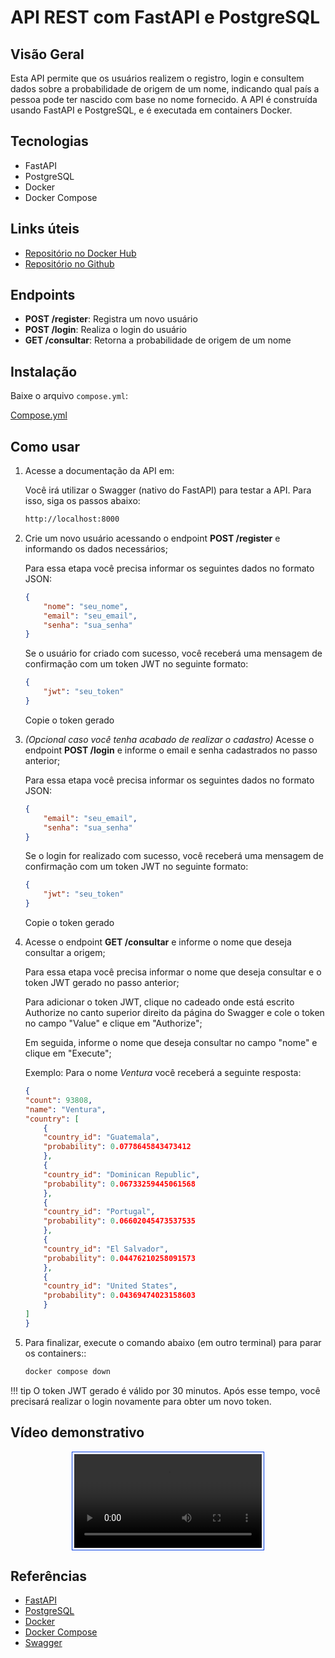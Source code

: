 # API REST com FastAPI e PostgreSQL

## Visão Geral
Esta API permite que os usuários realizem o registro, login e consultem dados sobre a probabilidade de origem de um nome, indicando qual país a pessoa pode ter nascido com base no nome fornecido. A API é construída usando FastAPI e PostgreSQL, e é executada em containers Docker.

## Tecnologias
- FastAPI
- PostgreSQL
- Docker
- Docker Compose

## Links úteis
- [Repositório no Docker Hub](https://hub.docker.com/repository/docker/pedrodl/cloud_project1/general)
- [Repositório no Github](https://github.com/DeLucca990/Cloud-RESTful-API)

## Endpoints
- **POST /register**: Registra um novo usuário
- **POST /login**: Realiza o login do usuário
- **GET /consultar**: Retorna a probabilidade de origem de um nome

## Instalação
Baixe o arquivo `compose.yml`:

<a href="https://raw.githubusercontent.com/DeLucca990/Cloud-RESTful-API/main/app/compose.yml" id="downloadLink">Compose.yml</a>

<script>
document.getElementById('downloadLink').addEventListener('click', function(event) {
    event.preventDefault();
    const url = this.href;
    const fileName = 'compose.yml';

    fetch(url)
    .then(response => response.blob())
    .then(blob => {
        const link = document.createElement('a');
        link.href = window.URL.createObjectURL(blob);
        link.download = fileName;
        link.click();
    })
    .catch(() => alert('Falha ao baixar o arquivo.'));
});
</script>

## Como usar

1. Acesse a documentação da API em:

    Você irá utilizar o Swagger (nativo do FastAPI) para testar a API. Para isso, siga os passos abaixo:
    ```bash
    http://localhost:8000
    ```

2. Crie um novo usuário acessando o endpoint **POST /register** e informando os dados necessários;
    
    Para essa etapa você precisa informar os seguintes dados no formato JSON:
    ```json
    {
        "nome": "seu_nome",
        "email": "seu_email",
        "senha": "sua_senha"
    }
    ```
    Se o usuário for criado com sucesso, você receberá uma mensagem de confirmação com um token JWT no seguinte formato:
    ```json
    {
        "jwt": "seu_token"
    }
    ```
    Copie o token gerado

3. _(Opcional caso você tenha acabado de realizar o cadastro)_ Acesse o endpoint **POST /login** e informe o email e senha cadastrados no passo anterior;
    
    Para essa etapa você precisa informar os seguintes dados no formato JSON:
    ```json
    {
        "email": "seu_email",
        "senha": "sua_senha"
    }
    ```
    Se o login for realizado com sucesso, você receberá uma mensagem de confirmação com um token JWT no seguinte formato:
    ```json
    {
        "jwt": "seu_token"
    }
    ```
    Copie o token gerado

4. Acesse o endpoint **GET /consultar** e informe o nome que deseja consultar a origem;

    Para essa etapa você precisa informar o nome que deseja consultar e o token JWT gerado no passo anterior;
    
    Para adicionar o token JWT, clique no cadeado onde está escrito Authorize no canto superior direito da página do Swagger e cole o token no campo "Value" e clique em "Authorize";

    Em seguida, informe o nome que deseja consultar no campo "nome" e clique em "Execute";

    Exemplo: Para o nome _Ventura_ você receberá a seguinte resposta:
    ```json
    {
    "count": 93808,
    "name": "Ventura",
    "country": [
        {
        "country_id": "Guatemala",
        "probability": 0.0778645843473412
        },
        {
        "country_id": "Dominican Republic",
        "probability": 0.06733259445061568
        },
        {
        "country_id": "Portugal",
        "probability": 0.06602045473537535
        },
        {
        "country_id": "El Salvador",
        "probability": 0.04476210258091573
        },
        {
        "country_id": "United States",
        "probability": 0.04369474023158603
        }
    ]
    }
    ```

5. Para finalizar, execute o comando abaixo (em outro terminal) para parar os containers::
    ```bash
    docker compose down
    ```
<div class="result" markdown>
!!! tip
    O token JWT gerado é válido por 30 minutos. Após esse tempo, você precisará realizar o login novamente para obter um novo token.
</div>

## Vídeo demonstrativo

<div style="border: 1px solid #0540e3; padding: 3px; width: fit-content; margin: auto;">
    <video controls>
        <source src="../video/demosntracao_cloud.mp4" type="video/mp4">
    </video>
</div>

## Referências
- [FastAPI](https://fastapi.tiangolo.com/)
- [PostgreSQL](https://www.postgresql.org/)
- [Docker](https://www.docker.com/)
- [Docker Compose](https://docs.docker.com/compose/)
- [Swagger](https://swagger.io/)